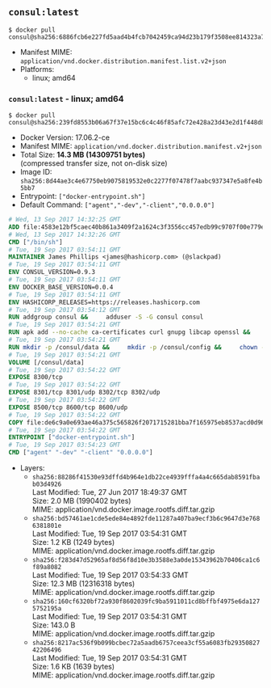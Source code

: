 ## `consul:latest`

```console
$ docker pull consul@sha256:6886fcb6e227fd5aad4b4fcb7042459ca94d23b179f3508ee814323a7faee6dd
```

-	Manifest MIME: `application/vnd.docker.distribution.manifest.list.v2+json`
-	Platforms:
	-	linux; amd64

### `consul:latest` - linux; amd64

```console
$ docker pull consul@sha256:239fd8553b06a67f37e15bc6c4c46f85afc72e428a23d43e2d1f448d80557fe9
```

-	Docker Version: 17.06.2-ce
-	Manifest MIME: `application/vnd.docker.distribution.manifest.v2+json`
-	Total Size: **14.3 MB (14309751 bytes)**  
	(compressed transfer size, not on-disk size)
-	Image ID: `sha256:8d44ae3c4e67750eb9075819532e0c2277f07478f7aabc937347e5a8fe4b5bb7`
-	Entrypoint: `["docker-entrypoint.sh"]`
-	Default Command: `["agent","-dev","-client","0.0.0.0"]`

```dockerfile
# Wed, 13 Sep 2017 14:32:25 GMT
ADD file:4583e12bf5caec40b861a3409f2a1624c3f3556cc457edb99c9707f00e779e45 in / 
# Wed, 13 Sep 2017 14:32:26 GMT
CMD ["/bin/sh"]
# Tue, 19 Sep 2017 03:54:11 GMT
MAINTAINER James Phillips <james@hashicorp.com> (@slackpad)
# Tue, 19 Sep 2017 03:54:11 GMT
ENV CONSUL_VERSION=0.9.3
# Tue, 19 Sep 2017 03:54:11 GMT
ENV DOCKER_BASE_VERSION=0.0.4
# Tue, 19 Sep 2017 03:54:11 GMT
ENV HASHICORP_RELEASES=https://releases.hashicorp.com
# Tue, 19 Sep 2017 03:54:12 GMT
RUN addgroup consul &&     adduser -S -G consul consul
# Tue, 19 Sep 2017 03:54:21 GMT
RUN apk add --no-cache ca-certificates curl gnupg libcap openssl &&     gpg --keyserver pgp.mit.edu --recv-keys 91A6E7F85D05C65630BEF18951852D87348FFC4C &&     mkdir -p /tmp/build &&     cd /tmp/build &&     wget ${HASHICORP_RELEASES}/docker-base/${DOCKER_BASE_VERSION}/docker-base_${DOCKER_BASE_VERSION}_linux_amd64.zip &&     wget ${HASHICORP_RELEASES}/docker-base/${DOCKER_BASE_VERSION}/docker-base_${DOCKER_BASE_VERSION}_SHA256SUMS &&     wget ${HASHICORP_RELEASES}/docker-base/${DOCKER_BASE_VERSION}/docker-base_${DOCKER_BASE_VERSION}_SHA256SUMS.sig &&     gpg --batch --verify docker-base_${DOCKER_BASE_VERSION}_SHA256SUMS.sig docker-base_${DOCKER_BASE_VERSION}_SHA256SUMS &&     grep ${DOCKER_BASE_VERSION}_linux_amd64.zip docker-base_${DOCKER_BASE_VERSION}_SHA256SUMS | sha256sum -c &&     unzip docker-base_${DOCKER_BASE_VERSION}_linux_amd64.zip &&     cp bin/gosu bin/dumb-init /bin &&     wget ${HASHICORP_RELEASES}/consul/${CONSUL_VERSION}/consul_${CONSUL_VERSION}_linux_amd64.zip &&     wget ${HASHICORP_RELEASES}/consul/${CONSUL_VERSION}/consul_${CONSUL_VERSION}_SHA256SUMS &&     wget ${HASHICORP_RELEASES}/consul/${CONSUL_VERSION}/consul_${CONSUL_VERSION}_SHA256SUMS.sig &&     gpg --batch --verify consul_${CONSUL_VERSION}_SHA256SUMS.sig consul_${CONSUL_VERSION}_SHA256SUMS &&     grep consul_${CONSUL_VERSION}_linux_amd64.zip consul_${CONSUL_VERSION}_SHA256SUMS | sha256sum -c &&     unzip -d /bin consul_${CONSUL_VERSION}_linux_amd64.zip &&     cd /tmp &&     rm -rf /tmp/build &&     apk del gnupg openssl &&     rm -rf /root/.gnupg
# Tue, 19 Sep 2017 03:54:21 GMT
RUN mkdir -p /consul/data &&     mkdir -p /consul/config &&     chown -R consul:consul /consul
# Tue, 19 Sep 2017 03:54:21 GMT
VOLUME [/consul/data]
# Tue, 19 Sep 2017 03:54:22 GMT
EXPOSE 8300/tcp
# Tue, 19 Sep 2017 03:54:22 GMT
EXPOSE 8301/tcp 8301/udp 8302/tcp 8302/udp
# Tue, 19 Sep 2017 03:54:22 GMT
EXPOSE 8500/tcp 8600/tcp 8600/udp
# Tue, 19 Sep 2017 03:54:22 GMT
COPY file:de6c9a0e693ae46a375c565826f2071715281bba7f165975eb8537acd0d96ff4 in /usr/local/bin/docker-entrypoint.sh 
# Tue, 19 Sep 2017 03:54:22 GMT
ENTRYPOINT ["docker-entrypoint.sh"]
# Tue, 19 Sep 2017 03:54:23 GMT
CMD ["agent" "-dev" "-client" "0.0.0.0"]
```

-	Layers:
	-	`sha256:88286f41530e93dffd4b964e1db22ce4939fffa4a4c665dab8591fbab03d4926`  
		Last Modified: Tue, 27 Jun 2017 18:49:37 GMT  
		Size: 2.0 MB (1990402 bytes)  
		MIME: application/vnd.docker.image.rootfs.diff.tar.gzip
	-	`sha256:bd57461ae1cde5ede84e4892fde11287a407ba9ecf3b6c9647d3e7686381801e`  
		Last Modified: Tue, 19 Sep 2017 03:54:31 GMT  
		Size: 1.2 KB (1249 bytes)  
		MIME: application/vnd.docker.image.rootfs.diff.tar.gzip
	-	`sha256:f283d47d52965af8d56f8d10e3b3588e3a0de15343962b70406ca1c6f89a8082`  
		Last Modified: Tue, 19 Sep 2017 03:54:33 GMT  
		Size: 12.3 MB (12316318 bytes)  
		MIME: application/vnd.docker.image.rootfs.diff.tar.gzip
	-	`sha256:160cf6320bf72a930f8602039fc9ba5911011cd8bffbf4975e6da1275752195a`  
		Last Modified: Tue, 19 Sep 2017 03:54:31 GMT  
		Size: 143.0 B  
		MIME: application/vnd.docker.image.rootfs.diff.tar.gzip
	-	`sha256:8217ac536f9b099bcbec72a5aadb6757ceea3cf55a6083fb2935082742206496`  
		Last Modified: Tue, 19 Sep 2017 03:54:31 GMT  
		Size: 1.6 KB (1639 bytes)  
		MIME: application/vnd.docker.image.rootfs.diff.tar.gzip
